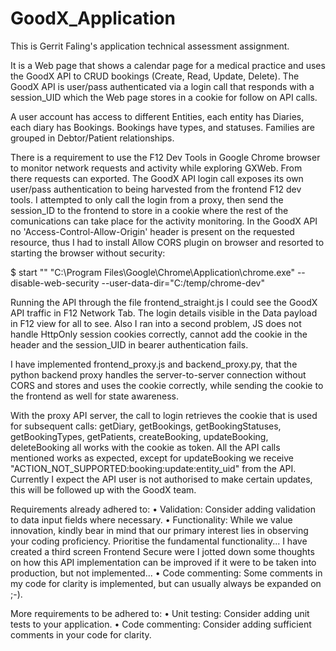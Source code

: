 # GoodX_Application
This is Gerrit Faling's application technical assessment assignment.

It is a Web page that shows a calendar page for a medical practice and uses the GoodX API to CRUD bookings (Create, Read, Update, Delete).
The GoodX API is user/pass authenticated via a login call that responds with a session_UID which the Web page stores in a cookie for follow on API calls. 

A user account has access to different Entities, each entity has Diaries, each diary has Bookings. Bookings have types, and statuses. Families are grouped in Debtor/Patient relationships.

There is a requirement to use the F12 Dev Tools in Google Chrome browser to monitor network requests and activity while exploring GXWeb. From there requests can exported. The GoodX API login call exposes its own user/pass authentication to being harvested from the frontend F12 dev tools. I attempted to only call the login from a proxy, then send the session_ID to the frontend to store in a cookie where the rest of the comunications can take place for the activity monitoring. In the GoodX API no 'Access-Control-Allow-Origin' header is present on the requested resource, thus I had to install Allow CORS plugin on browser and resorted to starting the browser without security:

$ start "" "C:\Program Files\Google\Chrome\Application\chrome.exe" --disable-web-security --user-data-dir="C:/temp/chrome-dev"

Running the API through the file frontend_straight.js I could see the GoodX API traffic in F12 Network Tab. The login details visible in the Data payload in F12 view for all to see. Also I ran into a second problem, JS does not handle HttpOnly session cookies correctly, cannot add the cookie in the header and the session_UID in bearer authentication fails. 

I have implemented frontend_proxy.js and backend_proxy.py, that the python backend proxy handles the server-to-server connection without CORS and stores and uses the cookie correctly, while sending the cookie to the frontend as well for state awareness. 

With the proxy API server, the call to login retrieves the cookie that is used for subsequent calls: getDiary, getBookings, getBookingStatuses, getBookingTypes, getPatients, createBooking, updateBooking, deleteBooking all works with the cookie as token. All the API calls mentioned works as expected, except for updateBooking we receive "ACTION_NOT_SUPPORTED:booking:update:entity_uid" from the API. Currently I expect the API user is not authorised to make certain updates, this will be followed up with the GoodX team. 

Requirements already adhered to:
 • Validation: Consider adding validation to data input fields where necessary.
 • Functionality: While we value innovation, kindly bear in mind that our primary interest lies in observing your coding proficiency. Prioritise the fundamental functionality... I have created a third screen Frontend Secure were I jotted down some thoughts on how this API implementation can be improved if it were to be taken into production, but not implemented... 
 • Code commenting: Some comments in my code for clarity is implemented, but can usually always be expanded on ;-).

More requirements to be adhered to:
 • Unit testing: Consider adding unit tests to your application.
 • Code commenting: Consider adding sufficient comments in your code for clarity. 
 

 